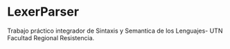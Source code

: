 # LexerParser
Trabajo práctico integrador de Sintaxis y Semantica de los Lenguajes- UTN Facultad Regional Resistencia.
